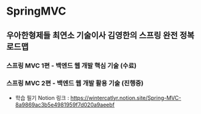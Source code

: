 # SpringMVC

## 우아한형제들 최연소 기술이사 김영한의 스프링 완전 정복 로드맵

### 스프링 MVC 1편 - 백엔드 웹 개발 핵심 기술 (수료)
### 스프링 MVC 2편 - 백엔드 웹 개발 활용 기술 (진행중)

* 학습 필기 Notion 링크 : <https://wintercatlyr.notion.site/Spring-MVC-8a9869ac3b5e4981959f7d020a9aeebf>

